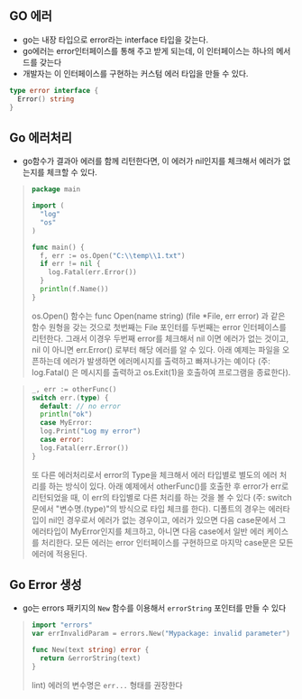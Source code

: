 ## GO 에러

- go는 내장 타입으로 error라는 interface 타입을 갖는다.
- go에러는 error인터페이스를 통해 주고 받게 되는데, 이 인터페이스는 하나의 메서드를 갖는다
- 개발자는 이 인터페이스를 구현하는 커스텀 에러 타입을 만들 수 있다.

```go
type error interface {
  Error() string
}
```



## Go 에러처리

- go함수가 결과아 에러를 함께 리턴한다면, 이 에러가 nil인지를 체크해서 에러가 없는지를 체크할 수 있다.

> ```go
> package main
> 
> import (
>   "log"
>   "os"
> )
> 
> func main() {
>   f, err := os.Open("C:\\temp\\1.txt")
>   if err != nil {
>     log.Fatal(err.Error())
>   }
>   println(f.Name())
> }
> ```
>
> os.Open() 함수는 func Open(name string) (file *File, err error) 과 같은 함수 원형을 갖는 것으로 첫번째는 File 포인터를 두번째는 error 인터페이스를 리턴한다. 그래서 이경우 두번째 error를 체크해서 nil 이면 에러가 없는 것이고, nil 이 아니면 err.Error() 로부터 해당 에러를 알 수 있다. 아래 예제는 파일을 오픈하는데 에러가 발생하면 에러메시지를 출력하고 빠져나가는 예이다 (주: log.Fatal() 은 메시지를 출력하고 os.Exit(1)을 호출하여 프로그램을 종료한다).

> ```go
> _, err := otherFunc()
> switch err.(type) {
>   default: // no error
>   println("ok")
>   case MyError:
>   log.Print("Log my error")
>   case error:
>   log.Fatal(err.Error())
> }
> ```
>
> 또 다른 에러처리로서 error의 Type을 체크해서 에러 타입별로 별도의 에러 처리를 하는 방식이 있다.  아래 예제에서 otherFunc()를 호출한 후 error가 err로 리턴되었을 때, 이 err의 타입별로 다른 처리를 하는 것을 볼 수 있다 (주: switch 문에서 "변수명.(type)"의 방식으로 타입 체크를 한다). 디폴트의 경우는 에러타입이 nil인 경우로서 에러가 없는 경우이고, 에러가 있으면 다음 case문에서 그 에러타입이 MyError인지를 체크하고, 아니면 다음 case에서 일반 에러 케이스를 처리한다. 모든 에러는 error 인터페이스를 구현하므로 마지막 case문은 모든 에러에 적용된다.



## Go Error 생성

- go는 errors 패키지의 `New` 함수를 이용해서 `errorString` 포인터를 만들 수 있다

> ```go
> import "errors"
> var errInvalidParam = errors.New("Mypackage: invalid parameter")
> 
> func New(text string) error {
> 	return &errorString(text)
> }
> ```
>
> lint) 에러의 변수명은 `err...` 형태를 권장한다

